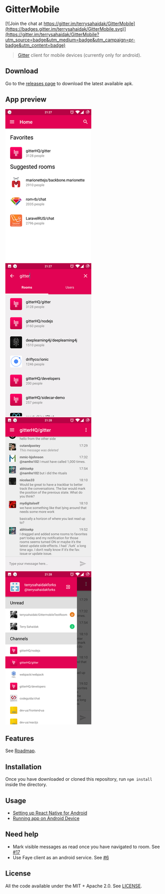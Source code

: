 # GitterMobile

[![Join the chat at https://gitter.im/terrysahaidak/GitterMobile](https://badges.gitter.im/terrysahaidak/GitterMobile.svg)](https://gitter.im/terrysahaidak/GitterMobile?utm_source=badge&utm_medium=badge&utm_campaign=pr-badge&utm_content=badge)

> [Gitter](https://gitter.im) client for mobile devices (currently only for android).

## Download
Go to the [releases page](https://github.com/terrysahaidak/GitterMobile/releases) to download the latest available apk.

## App preview
![Home screen](screenshots/home.png "Home screen")
![Search screen](screenshots/search.png "Search screen")
![Room screen](screenshots/room.png "Room screen")
![Drawer](screenshots/drawer.png "Drawer")

## Features
See [Roadmap](https://github.com/terrysahaidak/project/issues/5).

## Installation
Once you have downloaded or cloned this repository, run `npm install` inside the directory.

## Usage
- [Setting up React Native for Android](https://facebook.github.io/react-native/docs/android-setup.html#content)
- [Running app on Android Device](https://facebook.github.io/react-native/docs/running-on-device-android.html#content)

## Need help
- Mark visible messages as read once you have navigated to room. See [#17](https://github.com/terrysahaidak/project/issues/17)
- Use Faye client as an android service. See [#6](https://github.com/terrysahaidak/project/issues/6)

## License
All the code available under the MIT + Apache 2.0. See [LICENSE](LICENSE).
